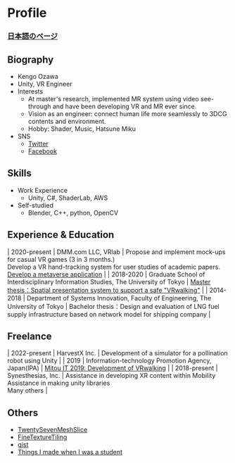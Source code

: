 # Profile

### [**日本語のページ**](../../README.md)

## Biography

- Kengo Ozawa
- Unity, VR Engineer
- Interests
    - At master's research, implemented MR system using video see-through and have been developing VR and MR ever since.
    - Vision as an engineer: connect human life more seamlessly to 3DCG contents and environment.
    - Hobby: Shader, Music, Hatsune Miku
- SNS
    - [Twitter](https://twitter.com/zawazawatw)
    - [Facebook](https://www.facebook.com/kengo.ozw)

## Skills

- Work Experience
    - Unity, C#, ShaderLab, AWS
- Self-studied
    - Blender, C++, python, OpenCV

## 

## Experience & Education

| 2020-present | DMM.com LLC, VRlab | Propose and implement mock-ups for casual VR games (3 in 3 months.) <br>Develop a VR hand-tracking system for user studies of academic papers.<br>[Develop a metaverse application](./dmmconnectchat.md) |
| 2018-2020 | Graduate School of Interdisciplinary Information Studies, The University of Tokyo | [Master thesis：Spatial presentation system to support a safe "VRwalking"](./arukivr.md) |
| 2014-2018 | Department of Systems Innovation, Faculty of Engineering, The University of Tokyo | Bachelor thesis：Design and evaluation of LNG fuel supply infrastructure based on network model for shipping company |

## Freelance

| 2022-present | HarvestX Inc. | Development of a simulator for a pollination robot using Unity |
| 2019    | Information-technology Promotion Agency, Japan(IPA) | [Mitou IT 2019: Development of VRwalking](./arukivr.md) |
| 2018-present | Synesthesias, Inc. | Assistance in developing XR content within Mobility<br>Assistance in making unity libraries<br>Many others |

## Others

- [TwentySevenMeshSlice](https://github.com/zawazawagh/TwentySevenMeshSlice)
- [FineTextureTiling](https://gist.github.com/zawazawagh/1295e2de491a1375762dc60da038a81f)
- [gist](https://gist.github.com/zawazawagh)
- [Things I made when I was a student](https://zawazawagh.github.io/zawazawa/works.html)
